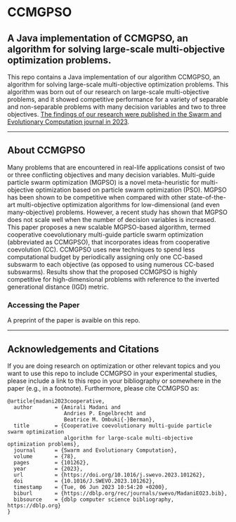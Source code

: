 # CCMGPSO
A Java implementation of CCMGPSO, an algorithm for solving large-scale multi-objective optimization problems. 
-------------------------------------------------------------------------------------------------------------------------------

This repo contains a Java implementation of our algorithm CCMGPSO, an algorithm for solving large-scale multi-objective optimization problems. This algorithm was born out of our research on large-scale multi-objective problems, and it showed competitive performance for a variety of separable and non-separable problems with many decision variables and two to three objectives. [The findings of our research were published in the Swarm and Evolutionary Computation journal in 2023](https://www.sciencedirect.com/science/article/pii/S2210650223000366).  

------------------------------------------------------


## About CCMGPSO
Many problems that are encountered in real-life applications consist of two or three conflicting objectives and many decision variables. Multi-guide particle swarm optimization (MGPSO) is a novel meta-heuristic for multi-objective optimization based on particle swarm optimization (PSO). MGPSO has been shown to be competitive when compared with other state-of-the-art multi-objective optimization algorithms for low-dimensional (and even many-objective) problems. However, a recent study has shown that MGPSO does not scale well when the number of decision variables is increased. This paper proposes a new scalable MGPSO-based algorithm, termed cooperative coevolutionary multi-guide particle swarm optimization (abbreviated as CCMGPSO), that incorporates ideas from cooperative coevolution (CC). CCMGPSO uses new techniques to spend less computational budget by periodically assigning only one CC-based subswarm to each objective (as opposed to using numerous CC-based subswarms). Results show that the proposed CCMGPSO is highly competitive for high-dimensional problems with reference to the inverted generational distance (IGD) metric.

### Accessing the Paper
A preprint of the paper is avaible on this repo. 

------------------------------------------------------
## Acknowledgements and Citations 
If you are doing research on optimization or other relevant topics and you want to use this repo to include CCMGPSO in your experimental studies, please include a link to this repo in your bibliography or somewhere in the paper (e.g., in a footnote). Furthermore, please cite CCMGPSO as: 


```
@article{madani2023cooperative,
  author       = {Amirali Madani and
                  Andries P. Engelbrecht and
                  Beatrice M. Ombuki{-}Berman},
  title        = {Cooperative coevolutionary multi-guide particle swarm optimization
                  algorithm for large-scale multi-objective optimization problems},
  journal      = {Swarm and Evolutionary Computation},
  volume       = {78},
  pages        = {101262},
  year         = {2023},
  url          = {https://doi.org/10.1016/j.swevo.2023.101262},
  doi          = {10.1016/J.SWEVO.2023.101262},
  timestamp    = {Tue, 06 Jun 2023 10:54:20 +0200},
  biburl       = {https://dblp.org/rec/journals/swevo/MadaniEO23.bib},
  bibsource    = {dblp computer science bibliography, https://dblp.org}
}
```
